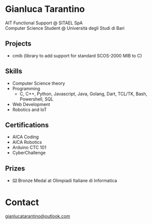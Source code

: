 # Gianluca Tarantino

AIT Functional Support @ SITAEL SpA \
Computer Science Student @ Università degli Studi di Bari

## Projects
- cmib (library to add support for standard SCOS-2000 MIB to C)

## Skills
- Computer Science theory
- Programming
  - C, C++, Python, Javascript, Java, Golang, Dart, TCL/TK, Bash, Powershell, SQL
- Web Development
- Robotics and IoT

## Certifications
- AICA Coding
- AICA Robotics
- Arduino CTC 101
- CyberChallenge
  
## Prizes
- ⌨️ Bronze Medal at Olimpiadi Italiane di Informatica

# Contact
[gianlucatarantino@outlook.com](mailto:gianlucatarantino@outlook.com)

<!--
**GianlucaTarantino/GianlucaTarantino** is a ✨ _special_ ✨ repository because its `README.md` (this file) appears on your GitHub profile.

Here are some ideas to get you started:

- 🔭 I’m currently working on ...
- 🌱 I’m currently learning ...
- 👯 I’m looking to collaborate on ...
- 🤔 I’m looking for help with ...
- 💬 Ask me about ...
- 📫 How to reach me: ...
- 😄 Pronouns: ...
- ⚡ Fun fact: ...
[![Gianluca's github stats](https://github-readme-stats.vercel.app/api?username=GianlucaTarantino)](https://github.com/anuraghazra/github-readme-stats)
-->
